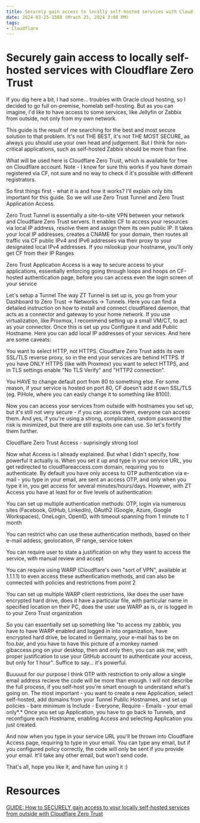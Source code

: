 ```yaml
---
title: Securely gain access to locally self-hosted services with Cloudflare Zero Trust
date: 2024-03-25-1508 (Mrach 25, 2024 3:08 PM)
tags: 
- Cloudflare
---
```


# Securely gain access to locally self-hosted services with Cloudflare Zero Trust
If you dig here a bit, I had some... troubles with Oracle cloud hosting, so I decided to go full on-premise, homelab self-hosting. But as you can imagine, I'd like to have access to some services, like Jellyfin or Zabbix from outside, not only from my own network.

This guide is the result of me searching for the best and most secure solution to that problem. It's not THE BEST, it's not THE MOST SECURE, as always you should use your own head and judgement. But I think for non-critical applications, such as self-hosted Zabbix should be more than fine.

What will be used here is Cloudflare Zero Trust, which is available for free on Cloudflare account. Note - I know for sure this works if you have domain registered via CF, not sure and no way to check if it's possible with different registrators.

So first things first - what it is and how it works?
I'll explain only bits important for this guide. So we will use Zero Trust Tunnel and Zero Trust Application Access.

Zero Trust Tunnel is essentially a site-to-site VPN between your network and Cloudflare Zero Trust servers. It enables CF to access your resources via local IP address, resolve them and assign them its own public IP. It takes your local IP addresses, creates a CNAME for your domain, then routes all traffic via CF public IPv4 and IPv6 addresses via their proxy to your designated local IPv4 addresses. If you nslookup your hostname, you'll only get CF from their IP Ranges

Zero Trust Application Access is a way to secure access to your applications, essentially enforcing going through loops and hoops on CF-hosted authentication page, before you can access even the login screen of your service

Let's setup a Tunnel
The way ZT Tunnel is set up is, you go from your Dashboard to Zero Trust -> Networks -> Tunnels. Here you can find a detailed instruction on how to install and connect cloudflared daemon, that acts as a connector and gateway to your home network. If you use virtualization, like Proxmox, I recommend setting up a small VM/CT, to act as your connector.
Once this is set up you Configure it and add Public Hostname. Here you can add local IP addresses of your services. And here are some caveats:

You want to select HTTP, not HTTPS. Cloudflare Zero Trust adds its own SSL/TLS reverse proxy, so in the end your services are behind HTTPS. If you have ONLY HTTPS (like with Proxmox) you want to select HTTPS, and in TLS settings enable "No TLS Verify" and "HTTP2 connection".

You HAVE to change default port from 80 to something else. For some reason, if your service is hosted on port 80, CF doesn't add it own SSL/TLS (eg. PiHole, where you can easly change it to something like 8100).

Now you can access your services from outside with hostnames you set up, but it's still not very secure - if you can access them, everyone can access them. And yes, if you're using a strong, complicated, random password the risk is minimized, but there are still exploits one can use. So let's fortify them further.

Cloudflare Zero Trust Access - suprisingly strong tool

Now what Access is I already explained. But what I didn't specify, how powerful it actually is. When you set it up and type in your service URL, you get redirected to cloudflareaccess.com domain, requiring you to authenticate. By default you have only access to OTP authentication via e-mail - you type in your email, are sent an access OTP, and only when you type it in, you get access for several minutes/hours/days. However, with ZT Access you have at least for or five levels of authentication:

You can set up multiple authentication methods: OTP, login via numerous sites (Facebook, GitHub, LinkedIn), OAuth2 (Google, Azure, Google Workspaces), OneLogin, OpenID, with timeout spanning from 1 minute to 1 month

You can restrict who can use these authentication methods, based on their e-mail addess, geolocation, IP range, service token

You can require user to state a justification on why they want to access the service, with manual review and accept

You can require using WARP (Cloudflare's own "sort of VPN", available at 1.1.1.1) to even access these authentication methods, and can also be connected with policies and restrictions from point 2

You can set up multiple WARP client restrictions, like does the user have encrypted hard drive, does it have a particular file, with particular name in specified location on their PC, does the user use WARP as is, or is logged in to your Zero Trust organization

So you can essentially set up something like "to access my zabbix, you have to have WARP enabled and logged in into organization, have encrypted hard drive, be located in Germany, your e-mail has to be on foo.bar, and you have to have this picture of a monkey named gibaccess.png on your desktop, then and only then, you can ask me, with proper justification to use your GitHub account to authenticate your access, but only for 1 hour". Suffice to say... it's powerful.

Buuuuut for our purpose I think OTP with restriction to only allow a single email address recieve the code will be more than enough. I will not describe the full process, if you self-host you're smart enough to understand what's going on. The most important - you want to create a new Application, select self-hosted, add domains from your Tunnel Public Hostnames, and set up policies - bare minimum is Include - Everyone, Require - Emails - your email only*.*
Once you set up Application, you have to go back to Tunnels, and reconfigure each Hostname, enabling Access and selecting Application you just created.

And now when you type in your service URL you'll be thrown into Cloudflare Access page, requiring to type in your email. You can type any email, but if you configured policy correctly, the code will only be sent if you provide your email. It'll take any other email, but won't send code.

That's all, hope you like it, and have fun using it :)

# Resources
[GUIDE: How to SECURELY gain access to your locally self-hosted services from outside with Cloudflare Zero Trust](https://www.reddit.com/r/selfhosted/comments/1bf9si9/guide_how_to_securely_gain_access_to_your_locally/?share_id=eLXIreh1-OBs3cjXq89Ow)
